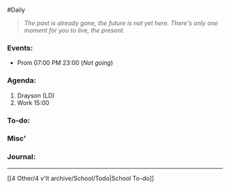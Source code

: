 #Daily
>*The past is already gone, the future is not yet here. There's only one moment for you to live, the present.*
### Events:
- Prom 07:00 PM 23:00
	(*Not going*)
### Agenda:
1. Drayson (LD)
2. Work 15:00
### To-do:

### Misc'

### Journal:

---
[[4 Other/4 v'lt archive/School/Todo|School To-do]]